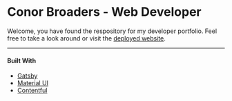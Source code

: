 # Conor Broaders - Web Developer

Welcome, you have found the respository for my developer portfolio. Feel free to take a look around or visit the [deployed website](https://conorbroaders.dev).

****

#### Built With
- [Gatsby](https://www.gatsbyjs.com/)
- [Material UI](https://material-ui.com/)
- [Contentful](https://www.contentful.com/)
